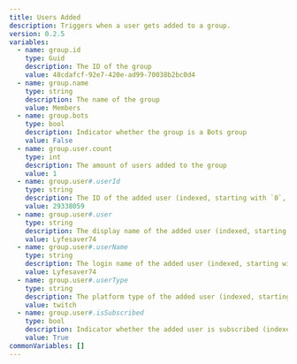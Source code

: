 ```yaml
---
title: Users Added
description: Triggers when a user gets added to a group.
version: 0.2.5
variables:
  - name: group.id
    type: Guid
    description: The ID of the group
    value: 48cdafcf-92e7-420e-ad99-70038b2bc0d4
  - name: group.name
    type: string
    description: The name of the group
    value: Members
  - name: group.bots
    type: bool
    description: Indicator whether the group is a Bots group
    value: False
  - name: group.user.count
    type: int
    description: The amount of users added to the group
    value: 1
  - name: group.user#.userId
    type: string
    description: The ID of the added user (indexed, starting with `0`, e.g. `group.user0.userId`)
    value: 29338059
  - name: group.user#.user
    type: string
    description: The display name of the added user (indexed, starting with `0`, e.g. `group.user0.user`)
    value: Lyfesaver74
  - name: group.user#.userName
    type: string
    description: The login name of the added user (indexed, starting with `0`, e.g. `group.user0.userName`)
    value: Lyfesaver74
  - name: group.user#.userType
    type: string
    description: The platform type of the added user (indexed, starting with `0`, e.g. `group.user0.userType`)
    value: twitch
  - name: group.user#.isSubscribed
    type: bool
    description: Indicator whether the added user is subscribed (indexed, starting with `0`, e.g. `group.user0.isSubscribed`)
    value: True
commonVariables: []
---
```

